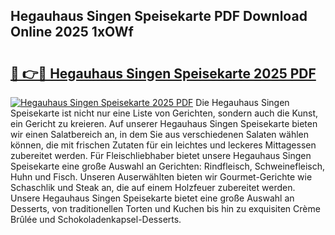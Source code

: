 ## Hegauhaus Singen Speisekarte PDF Download Online 2025 1xOWf

# <h2><a href="http://gc8aro.nevu.top/?p=Hegauhaus+Singen+Speisekarte">🔗 👉🔴 Hegauhaus Singen Speisekarte 2025 PDF</a></h2>

[![Hegauhaus Singen Speisekarte 2025 PDF](https://i.imgur.com/dBaPXMq.png)](http://gc8aro.nevu.top/?p=Hegauhaus+Singen+Speisekarte)
Die Hegauhaus Singen Speisekarte ist nicht nur eine Liste von Gerichten, sondern auch die Kunst, ein Gericht zu kreieren. Auf unserer Hegauhaus Singen Speisekarte bieten wir einen Salatbereich an, in dem Sie aus verschiedenen Salaten wählen können, die mit frischen Zutaten für ein leichtes und leckeres Mittagessen zubereitet werden. Für Fleischliebhaber bietet unsere Hegauhaus Singen Speisekarte eine große Auswahl an Gerichten: Rindfleisch, Schweinefleisch, Huhn und Fisch. Unseren Auserwählten bieten wir Gourmet-Gerichte wie Schaschlik und Steak an, die auf einem Holzfeuer zubereitet werden. Unsere Hegauhaus Singen Speisekarte bietet eine große Auswahl an Desserts, von traditionellen Torten und Kuchen bis hin zu exquisiten Crème Brûlée und Schokoladenkapsel-Desserts.
